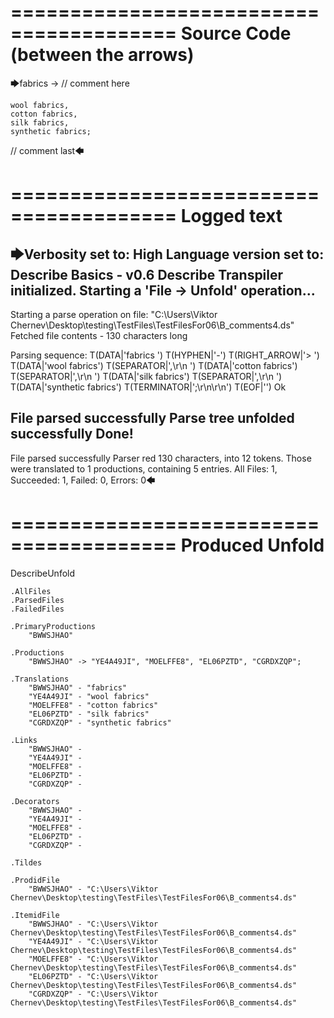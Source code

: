 ========================================
Source Code (between the arrows)
========================================

🡆fabrics -> // comment here

    wool fabrics,
    cotton fabrics,
    silk fabrics,
    synthetic fabrics;

// comment last🡄

========================================
Logged text
========================================

🡆Verbosity set to: High
Language version set to: Describe Basics - v0.6
Describe Transpiler initialized.
Starting a 'File -> Unfold' operation...
------------------------
Starting a parse operation on file: "C:\Users\Viktor Chernev\Desktop\testing\TestFiles\TestFilesFor06\B_comments4.ds"
Fetched file contents - 130 characters long

Parsing sequence: T(DATA|'fabrics ') T(HYPHEN|'-') T(RIGHT_ARROW|'> ') T(DATA|'wool fabrics') T(SEPARATOR|',\r\n    ') T(DATA|'cotton fabrics') T(SEPARATOR|',\r\n    ') T(DATA|'silk fabrics') T(SEPARATOR|',\r\n    ') T(DATA|'synthetic fabrics') T(TERMINATOR|';\r\n\r\n') T(EOF|'<EOF>') Ok

File parsed successfully
Parse tree unfolded successfully
Done!
------------------------
File parsed successfully
Parser red 130 characters, into 12 tokens.
Those were translated to 1 productions, containing 5 entries.
All Files: 1, Succeeded: 1, Failed: 0, Errors: 0🡄

========================================
Produced Unfold
========================================

DescribeUnfold

    .AllFiles
    .ParsedFiles
    .FailedFiles

    .PrimaryProductions
        "BWWSJHAO" 

    .Productions
        "BWWSJHAO" -> "YE4A49JI", "MOELFFE8", "EL06PZTD", "CGRDXZQP";

    .Translations
        "BWWSJHAO" - "fabrics"
        "YE4A49JI" - "wool fabrics"
        "MOELFFE8" - "cotton fabrics"
        "EL06PZTD" - "silk fabrics"
        "CGRDXZQP" - "synthetic fabrics"

    .Links
        "BWWSJHAO" - 
        "YE4A49JI" - 
        "MOELFFE8" - 
        "EL06PZTD" - 
        "CGRDXZQP" - 

    .Decorators
        "BWWSJHAO" - 
        "YE4A49JI" - 
        "MOELFFE8" - 
        "EL06PZTD" - 
        "CGRDXZQP" - 

    .Tildes

    .ProdidFile
        "BWWSJHAO" - "C:\Users\Viktor Chernev\Desktop\testing\TestFiles\TestFilesFor06\B_comments4.ds"

    .ItemidFile
        "BWWSJHAO" - "C:\Users\Viktor Chernev\Desktop\testing\TestFiles\TestFilesFor06\B_comments4.ds"
        "YE4A49JI" - "C:\Users\Viktor Chernev\Desktop\testing\TestFiles\TestFilesFor06\B_comments4.ds"
        "MOELFFE8" - "C:\Users\Viktor Chernev\Desktop\testing\TestFiles\TestFilesFor06\B_comments4.ds"
        "EL06PZTD" - "C:\Users\Viktor Chernev\Desktop\testing\TestFiles\TestFilesFor06\B_comments4.ds"
        "CGRDXZQP" - "C:\Users\Viktor Chernev\Desktop\testing\TestFiles\TestFilesFor06\B_comments4.ds"

